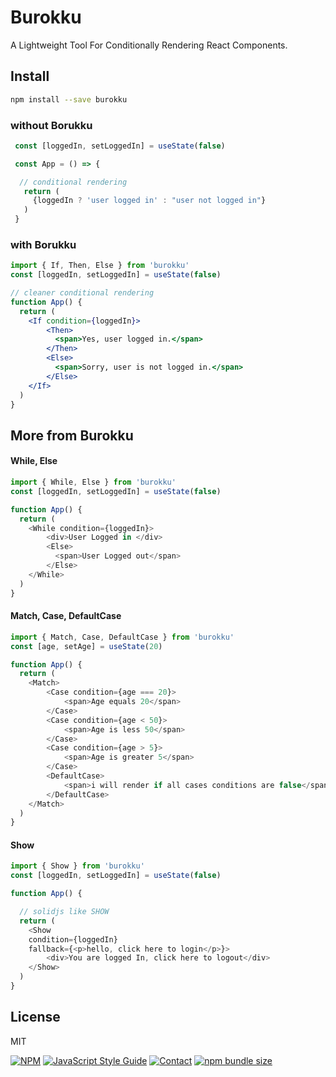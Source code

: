 
# Burokku
A Lightweight Tool For Conditionally Rendering React Components.

## Install

```bash
npm install --save burokku
```
### without Borukku
```jsx
 const [loggedIn, setLoggedIn] = useState(false)

 const App = () => {

  // conditional rendering
   return (
     {loggedIn ? 'user logged in' : "user not logged in"}
   )
 }

```
### with Borukku
```jsx
import { If, Then, Else } from 'burokku'
const [loggedIn, setLoggedIn] = useState(false)

// cleaner conditional rendering
function App() {
  return (
    <If condition={loggedIn}>
        <Then>
          <span>Yes, user logged in.</span>
        </Then>
        <Else>
          <span>Sorry, user is not logged in.</span>
        </Else>
    </If>
  )
} 

```
## More from Burokku

#### While, Else 
```javascript
import { While, Else } from 'burokku'
const [loggedIn, setLoggedIn] = useState(false)

function App() {
  return (
    <While condition={loggedIn}>
        <div>User Logged in </div>
        <Else>
          <span>User Logged out</span>
        </Else>
    </While>
  )
} 

```

#### Match, Case, DefaultCase
```javascript
import { Match, Case, DefaultCase } from 'burokku'
const [age, setAge] = useState(20)

function App() {
  return (
    <Match>
        <Case condition={age === 20}>
            <span>Age equals 20</span>
        </Case>
        <Case condition={age < 50}>
            <span>Age is less 50</span>
        </Case>
        <Case condition={age > 5}>
            <span>Age is greater 5</span>
        </Case>
        <DefaultCase>
            <span>i will render if all cases conditions are false</span>
        </DefaultCase>
    </Match>
  )
} 

```

#### Show
```javascript
import { Show } from 'burokku'
const [loggedIn, setLoggedIn] = useState(false)

function App() {

  // solidjs like SHOW 
  return (
    <Show 
    condition={loggedIn} 
    fallback={<p>hello, click here to login</p>}>
        <div>You are logged In, click here to logout</div>
    </Show>
  )
} 

```

## License
MIT


[![NPM](https://img.shields.io/npm/v/burokku.svg)](https://www.npmjs.com/package/burokku)
[![JavaScript Style Guide](https://img.shields.io/badge/code_style-standard-brightgreen.svg)](https://standardjs.com)
[![Contact](https://img.shields.io/badge/contact-@zediculz-blue.svg?style=flat&logo=twitter)](https://twitter.com/zediculz)
[![npm bundle size](https://img.shields.io/bundlephobia/minzip/burokku?label=bundle%20size&logo=webpack)](https://bundlephobia.com/result?p=burokku)